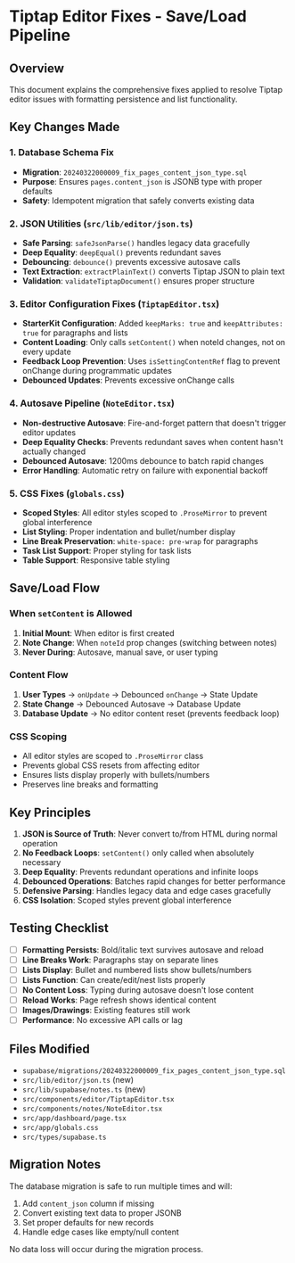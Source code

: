 # Tiptap Editor Fixes - Save/Load Pipeline

## Overview
This document explains the comprehensive fixes applied to resolve Tiptap editor issues with formatting persistence and list functionality.

## Key Changes Made

### 1. Database Schema Fix
- **Migration**: `20240322000009_fix_pages_content_json_type.sql`
- **Purpose**: Ensures `pages.content_json` is JSONB type with proper defaults
- **Safety**: Idempotent migration that safely converts existing data

### 2. JSON Utilities (`src/lib/editor/json.ts`)
- **Safe Parsing**: `safeJsonParse()` handles legacy data gracefully
- **Deep Equality**: `deepEqual()` prevents redundant saves
- **Debouncing**: `debounce()` prevents excessive autosave calls
- **Text Extraction**: `extractPlainText()` converts Tiptap JSON to plain text
- **Validation**: `validateTiptapDocument()` ensures proper structure

### 3. Editor Configuration Fixes (`TiptapEditor.tsx`)
- **StarterKit Configuration**: Added `keepMarks: true` and `keepAttributes: true` for paragraphs and lists
- **Content Loading**: Only calls `setContent()` when noteId changes, not on every update
- **Feedback Loop Prevention**: Uses `isSettingContentRef` flag to prevent onChange during programmatic updates
- **Debounced Updates**: Prevents excessive onChange calls

### 4. Autosave Pipeline (`NoteEditor.tsx`)
- **Non-destructive Autosave**: Fire-and-forget pattern that doesn't trigger editor updates
- **Deep Equality Checks**: Prevents redundant saves when content hasn't actually changed
- **Debounced Autosave**: 1200ms debounce to batch rapid changes
- **Error Handling**: Automatic retry on failure with exponential backoff

### 5. CSS Fixes (`globals.css`)
- **Scoped Styles**: All editor styles scoped to `.ProseMirror` to prevent global interference
- **List Styling**: Proper indentation and bullet/number display
- **Line Break Preservation**: `white-space: pre-wrap` for paragraphs
- **Task List Support**: Proper styling for task lists
- **Table Support**: Responsive table styling

## Save/Load Flow

### When `setContent` is Allowed
1. **Initial Mount**: When editor is first created
2. **Note Change**: When `noteId` prop changes (switching between notes)
3. **Never During**: Autosave, manual save, or user typing

### Content Flow
1. **User Types** → `onUpdate` → Debounced `onChange` → State Update
2. **State Change** → Debounced Autosave → Database Update
3. **Database Update** → No editor content reset (prevents feedback loop)

### CSS Scoping
- All editor styles are scoped to `.ProseMirror` class
- Prevents global CSS resets from affecting editor
- Ensures lists display properly with bullets/numbers
- Preserves line breaks and formatting

## Key Principles

1. **JSON is Source of Truth**: Never convert to/from HTML during normal operation
2. **No Feedback Loops**: `setContent()` only called when absolutely necessary
3. **Deep Equality**: Prevents redundant operations and infinite loops
4. **Debounced Operations**: Batches rapid changes for better performance
5. **Defensive Parsing**: Handles legacy data and edge cases gracefully
6. **CSS Isolation**: Scoped styles prevent global interference

## Testing Checklist

- [ ] **Formatting Persists**: Bold/italic text survives autosave and reload
- [ ] **Line Breaks Work**: Paragraphs stay on separate lines
- [ ] **Lists Display**: Bullet and numbered lists show bullets/numbers
- [ ] **Lists Function**: Can create/edit/nest lists properly
- [ ] **No Content Loss**: Typing during autosave doesn't lose content
- [ ] **Reload Works**: Page refresh shows identical content
- [ ] **Images/Drawings**: Existing features still work
- [ ] **Performance**: No excessive API calls or lag

## Files Modified

- `supabase/migrations/20240322000009_fix_pages_content_json_type.sql`
- `src/lib/editor/json.ts` (new)
- `src/lib/supabase/notes.ts` (new)
- `src/components/editor/TiptapEditor.tsx`
- `src/components/notes/NoteEditor.tsx`
- `src/app/dashboard/page.tsx`
- `src/app/globals.css`
- `src/types/supabase.ts`

## Migration Notes

The database migration is safe to run multiple times and will:
1. Add `content_json` column if missing
2. Convert existing text data to proper JSONB
3. Set proper defaults for new records
4. Handle edge cases like empty/null content

No data loss will occur during the migration process.
